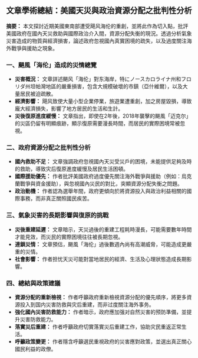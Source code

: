 ## 文章學術總結：美國天災與政治資源分配之批判性分析

**摘要：** 本文探討近期美國東南部遭受飓风海伦的重創，並將此作為切入點，批評美國政府在國內天災救助與國際政治介入間，資源分配失衡的現況。透過分析氣象災害造成的物質與經濟損害，論述政府忽視國內真實困境的疏失，以及過度關注海外戰爭與援助之現象。

### **一、颶風「海伦」造成的災情總覽**

*   **災害概況：** 文章詳述颶风「海伦」對东海岸，特にノースカロライナ州和フロリダ州坦帕灣地區的嚴重損害，包含大規模破壞的市鎮（亞什維爾），以及大量居民被迫疏散。
*   **經濟影響：** 飓风致使大量小型企業停業，旅遊業遭重創，加之房屋毀損，導致龐大經濟損失，影響了地方居民的生活和生計。
*   **災後復原進度緩慢：** 文章指出，即使在2年後，2018年襲擊的颶風「迈克尔」的災區仍留有明顯痕跡，顯示復原需要漫長時間，而居民的實際困境常被忽視。

### **二、政府資源分配之批判性分析**

*   **國內救助不足：** 文章強調政府忽視國內天災受災戶的困境，未能提供足夠及時的救助，導致灾后復原進度緩慢及居民生活困頓。
*   **國際援助優先：**  作者批評美國政府過度優先關注海外戰爭與援助（例如：烏克蘭戰爭與資金援助），與忽視國內災民的對比，突顯資源分配失衡之問題。
*   **政治動機：** 作者認為選舉年間，政府更傾向於將資源投入與政治利益相關的國際事務，而非真正關照國民疾苦。

### **三、氣象災害的長期影響與復原的挑戰**

*   **災後重建延遲：** 文章暗示，天災過後的重建工程耗時漫長，可能需要數年時間才能見效，而災民的實際困境往往被長期忽視。
*   **連鎖災情：**  文章預估，颶風「海伦」過後數週內尚有高潮威脅，可能造成更嚴重的災情。
*   **社會影響：**  作者担忧天災可能對當地居民的經濟、生活及心理狀態造成長期影響。

### **四、總結與政策建議**

*   **資源分配的重新檢視：**  作者呼籲政府重新檢視資源分配的優先順序，將更多資源投入到国内災害防救與灾后重建，而非过度關注海外事务。
*   **強化國內災害防救能力：** 作者暗示，政府應加强对自然災害的预防準備，並提升災害防救能力。
*   **落實災后重建：** 作者呼籲政府切實落實災后重建工作，協助灾民重返正常生活。
*   **呼籲政策變更：** 作者隱含呼籲選民重視政府的災害應對政策，並選出真正關心國民利益的政僚。